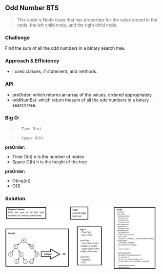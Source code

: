 ## Odd Number BTS
> This code is Node class that has properties for the value stored in the node, the left child node, and the right child node.

### Challenge
Find the sum of all the odd numbers in a binary search tree. 


### Approach & Efficiency
- I used classes, if statement, and methods.

### API  
- preOrder: which returns an array of the values, ordered appropriately.
- oddNumBst: which return thesum of all the odd numbers in a binary search tree.

### Big O:

> `- Time O(n)`

> `- Space O(h)`

**preOrder:**
- Time O(n) n is the number of nodes
- Space O(h) h is the height of the tree

**preOrder:**
- O(log(n))
- O(1)

### Solution
![Odd Number BTS](../../assets/challenge19.png)
